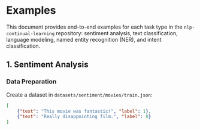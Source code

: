 # Examples

This document provides end-to-end examples for each task type in the `nlp-continual-learning` repository: sentiment analysis, text classification, language modeling, named entity recognition (NER), and intent classification.

## 1. Sentiment Analysis

### Data Preparation
Create a dataset in `datasets/sentiment/movies/train.json`:
```json
[
    {"text": "This movie was fantastic!", "label": 1},
    {"text": "Really disappointing film.", "label": 0}
]